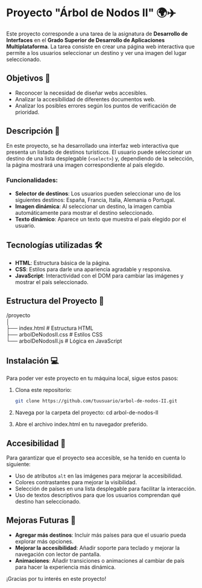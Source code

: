 # Proyecto "Árbol de Nodos II" 🌍✈️

Este proyecto corresponde a una tarea de la asignatura de **Desarrollo de Interfaces** en el **Grado Superior de Desarrollo de Aplicaciones Multiplataforma**. La tarea consiste en crear una página web interactiva que permite a los usuarios seleccionar un destino y ver una imagen del lugar seleccionado.

## Objetivos 🎯

- Reconocer la necesidad de diseñar webs accesibles.
- Analizar la accesibilidad de diferentes documentos web.
- Analizar los posibles errores según los puntos de verificación de prioridad.

## Descripción 📜

En este proyecto, se ha desarrollado una interfaz web interactiva que presenta un listado de destinos turísticos. El usuario puede seleccionar un destino de una lista desplegable (`<select>`) y, dependiendo de la selección, la página mostrará una imagen correspondiente al país elegido.

### Funcionalidades:
- **Selector de destinos**: Los usuarios pueden seleccionar uno de los siguientes destinos: España, Francia, Italia, Alemania o Portugal.
- **Imagen dinámica**: Al seleccionar un destino, la imagen cambia automáticamente para mostrar el destino seleccionado.
- **Texto dinámico**: Aparece un texto que muestra el país elegido por el usuario.

## Tecnologías utilizadas 🛠️

- **HTML**: Estructura básica de la página.
- **CSS**: Estilos para darle una apariencia agradable y responsiva.
- **JavaScript**: Interactividad con el DOM para cambiar las imágenes y mostrar el país seleccionado.

## Estructura del Proyecto 📁

/proyecto  
│  
├── index.html  # Estructura HTML  
├── arbolDeNodosII.css  # Estilos CSS  
└── arbolDeNodosII.js  # Lógica en JavaScript

## Instalación 💻

Para poder ver este proyecto en tu máquina local, sigue estos pasos:

1. Clona este repositorio:

   ```bash
   git clone https://github.com/tuusuario/arbol-de-nodos-II.git
2. Navega por la carpeta del proyecto:
   cd arbol-de-nodos-II
3. Abre el archivo index.html en tu navegador preferido.

## Accesibilidad 🔑

Para garantizar que el proyecto sea accesible, se ha tenido en cuenta lo siguiente:

- Uso de atributos `alt` en las imágenes para mejorar la accesibilidad.
- Colores contrastantes para mejorar la visibilidad.
- Selección de países en una lista desplegable para facilitar la interacción.
- Uso de textos descriptivos para que los usuarios comprendan qué destino han seleccionado.

## Mejoras Futuras 🚀

- **Agregar más destinos**: Incluir más países para que el usuario pueda explorar más opciones.
- **Mejorar la accesibilidad**: Añadir soporte para teclado y mejorar la navegación con lector de pantalla.
- **Animaciones**: Añadir transiciones o animaciones al cambiar de país para hacer la experiencia más dinámica.
 
¡Gracias por tu interés en este proyecto!



